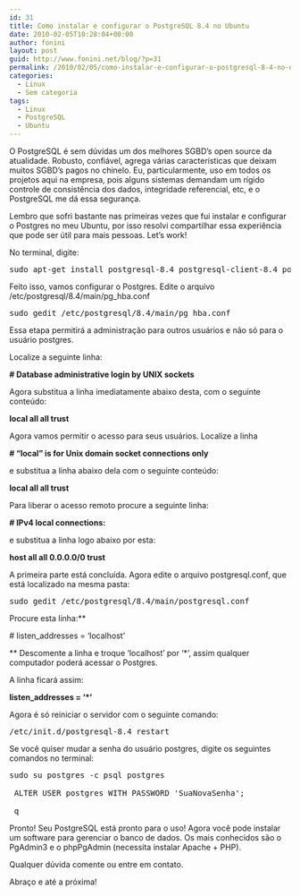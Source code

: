 ```yaml
---
id: 31
title: Como instalar e configurar o PostgreSQL 8.4 no Ubuntu
date: 2010-02-05T10:28:04+00:00
author: fonini
layout: post
guid: http://www.fonini.net/blog/?p=31
permalink: /2010/02/05/como-instalar-e-configurar-o-postgresql-8-4-no-ubuntu/
categories:
  - Linux
  - Sem categoria
tags:
  - Linux
  - PostgreSQL
  - Ubuntu
---
```

O PostgreSQL é sem dúvidas um dos melhores SGBD&#8217;s open source da atualidade. Robusto, confiável, agrega várias características que deixam muitos SGBD&#8217;s pagos no chinelo. Eu, particularmente, uso em todos os projetos aqui na empresa, pois alguns sistemas demandam um rígido controle de consistência dos dados, integridade referencial, etc, e o PostgreSQL me dá essa segurança.

Lembro que sofri bastante nas primeiras vezes que fui instalar e configurar o Postgres no meu Ubuntu, por isso resolvi compartilhar essa experiência que pode ser útil para mais pessoas. Let&#8217;s work!

No terminal, digite:

<pre id="terminal" user="fonini" computer="valhalla">sudo apt-get install postgresql-8.4 postgresql-client-8.4 postgresql-client-common postgresql-common postgresql-contrib-8.4</pre>

Feito isso, vamos configurar o Postgres. Edite o arquivo /etc/postgresql/8.4/main/pg_hba.conf</p> 

<pre id="terminal" user="fonini" computer="valhalla">sudo gedit /etc/postgresql/8.4/main/pg_hba.conf</pre>

Essa etapa permitirá a administração para outros usuários e não só para o usuário postgres.
  
Localize a seguinte linha:
  
**\# Database administrative login by UNIX sockets**
  
Agora substitua a linha imediatamente abaixo desta, com o seguinte conteúdo:
  
**local all all trust**

Agora vamos permitir o acesso para seus usuários. Localize a linha
  
**\# &#8220;local&#8221; is for Unix domain socket connections only**
  
e substitua a linha abaixo dela com o seguinte conteúdo:
  
**local all all trust**

Para liberar o acesso remoto procure a seguinte linha:
  
**\# IPv4 local connections:**
  
e substitua a linha logo abaixo por esta:
  
**host all all 0.0.0.0/0 trust**

A primeira parte está concluída. Agora edite o arquivo postgresql.conf, que está localizado na mesma pasta:

<pre id="terminal" user="fonini" computer="valhalla">sudo gedit /etc/postgresql/8.4/main/postgresql.conf</pre>

Procure esta linha:**
  
\# listen_addresses = &#8216;localhost&#8217;
  
** Descomente a linha e troque &#8216;localhost&#8217; por &#8216;*&#8217;, assim qualquer computador poderá acessar o Postgres.
  
A linha ficará assim:
  
**listen_addresses = &#8216;*&#8217;**

Agora é só reiniciar o servidor com o seguinte comando:

<pre id="terminal" user="fonini" computer="valhalla">/etc/init.d/postgresql-8.4 restart</pre>

Se você quiser mudar a senha do usuário postgres, digite os seguintes comandos no terminal:

<pre id="terminal" user="fonini" computer="valhalla">sudo su postgres -c psql postgres<br />
<img src="images/root.png" alt="" /> ALTER USER postgres WITH PASSWORD 'SuaNovaSenha';<br />
<img src="images/root.png" alt="" /> q</pre>

Pronto! Seu PostgreSQL está pronto para o uso! Agora você pode instalar um software para gerenciar o banco de dados. Os mais conhecidos são o PgAdmin3 e o phpPgAdmin (necessita instalar Apache + PHP).
  
Qualquer dúvida comente ou entre em contato.

Abraço e até a próxima!</p>